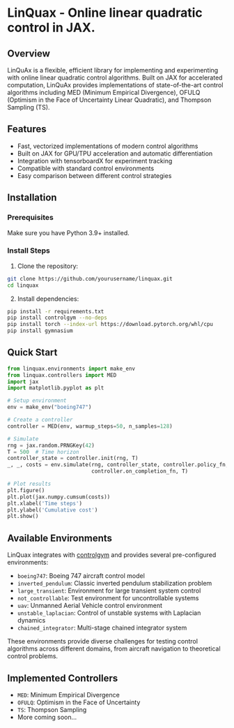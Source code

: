 # LinQuax - Online linear quadratic control in JAX.

## Overview

LinQuAx is a flexible, efficient library for implementing and experimenting with online linear quadratic control algorithms. Built on JAX for accelerated computation, LinQuAx provides implementations of state-of-the-art control algorithms including MED (Minimum Empirical Divergence), OFULQ (Optimism in the Face of Uncertainty Linear Quadratic), and Thompson Sampling (TS).

## Features

- Fast, vectorized implementations of modern control algorithms
- Built on JAX for GPU/TPU acceleration and automatic differentiation
- Integration with tensorboardX for experiment tracking
- Compatible with standard control environments
- Easy comparison between different control strategies

## Installation

### Prerequisites

Make sure you have Python 3.9+ installed.

### Install Steps

1. Clone the repository:
```bash
git clone https://github.com/yourusername/linquax.git
cd linquax
```

2. Install dependencies:
```bash
pip install -r requirements.txt
pip install controlgym --no-deps
pip install torch --index-url https://download.pytorch.org/whl/cpu
pip install gymnasium
```

## Quick Start

```python
from linquax.environments import make_env
from linquax.controllers import MED
import jax
import matplotlib.pyplot as plt

# Setup environment
env = make_env("boeing747")

# Create a controller
controller = MED(env, warmup_steps=50, n_samples=128)

# Simulate
rng = jax.random.PRNGKey(42)
T = 500  # Time horizon
controller_state = controller.init(rng, T)
_, _, costs = env.simulate(rng, controller_state, controller.policy_fn, 
                           controller.on_completion_fn, T)

# Plot results
plt.figure()
plt.plot(jax.numpy.cumsum(costs))
plt.xlabel('Time steps')
plt.ylabel('Cumulative cost')
plt.show()
```

## Available Environments

LinQuax integrates with [controlgym](https://github.com/xiangyuan-zhang/controlgym) and provides several pre-configured environments:

- `boeing747`: Boeing 747 aircraft control model
- `inverted_pendulum`: Classic inverted pendulum stabilization problem
- `large_transient`: Environment for large transient system control
- `not_controllable`: Test environment for uncontrollable systems
- `uav`: Unmanned Aerial Vehicle control environment
- `unstable_laplacian`: Control of unstable systems with Laplacian dynamics
- `chained_integrator`: Multi-stage chained integrator system

These environments provide diverse challenges for testing control algorithms across different domains, from aircraft navigation to theoretical control problems.

## Implemented Controllers

- `MED`: Minimum Empirical Divergence
- `OFULQ`: Optimism in the Face of Uncertainty
- `TS`: Thompson Sampling
- More coming soon...
